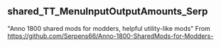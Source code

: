 ## shared_TT_MenuInputOutputAmounts_Serp

"Anno 1800 shared mods for modders, helpful utility-like mods"
From https://github.com/Serpens66/Anno-1800-SharedMods-for-Modders-
